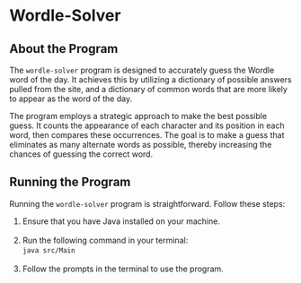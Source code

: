 # Wordle-Solver

## About the Program

The `wordle-solver` program is designed to accurately guess the Wordle word of the day. It achieves this by utilizing a dictionary of possible answers pulled from the site, and a dictionary of common words that are more likely to appear as the word of the day.

The program employs a strategic approach to make the best possible guess. It counts the appearance of each character and its position in each word, then compares these occurrences. The goal is to make a guess that eliminates as many alternate words as possible, thereby increasing the chances of guessing the correct word.

## Running the Program

Running the `wordle-solver` program is straightforward. Follow these steps:

1. Ensure that you have Java installed on your machine.<br/><br/>
3. Run the following command in your terminal:<br/>
```java src/Main```<br/><br/>
3. Follow the prompts in the terminal to use the program.
